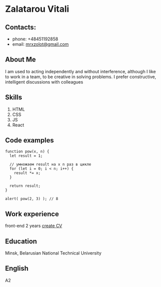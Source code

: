 # Zalatarou Vitali

## Contacts:

- phone: +48451192858
- email: mrxzolot@gmail.com

## About Me

I am used to acting independently and without interference, although I like to work in a team, to be creative in solving problems. I prefer constructive, intelligent discussions with colleagues

## Skills

1. HTML
2. CSS
3. JS
4. React

## Code examples

```
function pow(x, n) {
  let result = 1;

  // умножаем result на x n раз в цикле
  for (let i = 0; i < n; i++) {
    result *= x;
  }

  return result;
}

alert( pow(2, 3) ); // 8
```

## Work experience

front-end 2 years
[create CV](https://github.com/ZolotarevVitali/rsschool-cv.git)

## Education

Minsk, Belarusian National Technical University

## English

A2
